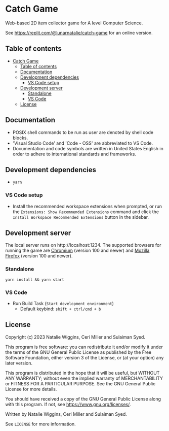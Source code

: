 # Catch Game
Web-based 2D item collector game for A level Computer Science.

See https://replit.com/@lunarnatalie/catch-game for an online version.

## Table of contents
* [Catch Game](#catch-game)
  * [Table of contents](#table-of-contents)
  * [Documentation](#documentation)
  * [Development dependencies](#development-dependencies)
    * [VS Code setup](#vs-code-setup)
  * [Development server](#development-server)
    * [Standalone](#standalone)
    * [VS Code](#vs-code)
  * [License](#license)

## Documentation
* POSIX shell commands to be run as user are denoted by shell code blocks.
* 'Visual Studio Code' and 'Code - OSS' are abbreviated to VS Code.
* Documentation and code symbols are written in United States English in order
  to adhere to international standards and frameworks.

## Development dependencies
* `yarn`

### VS Code setup
* Install the recommended workspace extensions when prompted, or run the
  `Extensions: Show Recommended Extensions` command and click the
  `Install Workspace Recommended Extensions` button in the sidebar.

## Development server
The local server runs on http://localhost:1234. The supported browsers for
running the game are [Chromium][www-chromium] (version 100 and newer) and
[Mozilla Firefox][www-firefox] (version 100 and newer).

### Standalone
```shell
yarn install && yarn start
```

### VS Code
* Run Build Task (`Start development environment`)
  * Default keybind: `shift + ctrl/cmd + b`

## License
Copyright (c) 2023 Natalie Wiggins, Ceri Miller and Sulaiman Syed.

This program is free software: you can redistribute it and/or modify
it under the terms of the GNU General Public License as published by
the Free Software Foundation, either version 3 of the License, or
(at your option) any later version.

This program is distributed in the hope that it will be useful,
but WITHOUT ANY WARRANTY; without even the implied warranty of
MERCHANTABILITY or FITNESS FOR A PARTICULAR PURPOSE. See the
GNU General Public License for more details.

You should have received a copy of the GNU General Public License
along with this program. If not, see <https://www.gnu.org/licenses/>.

Written by Natalie Wiggins, Ceri Miller and Sulaiman Syed.

See `LICENSE` for more information.


[www-chromium]: https://www.chromium.org/Home/
[www-firefox]: https://www.mozilla.org/en-GB/firefox/
